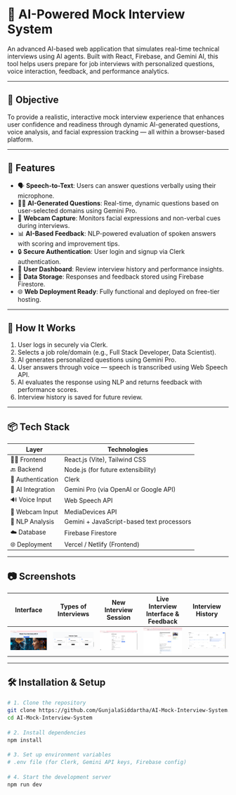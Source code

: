 # 🧠 AI-Powered Mock Interview System

An advanced AI-based web application that simulates real-time technical interviews using AI agents. Built with React, Firebase, and Gemini AI, this tool helps users prepare for job interviews with personalized questions, voice interaction, feedback, and performance analytics.

---

## 🎯 Objective

To provide a realistic, interactive mock interview experience that enhances user confidence and readiness through dynamic AI-generated questions, voice analysis, and facial expression tracking — all within a browser-based platform.

---

## 🚀 Features

- 🗣️ **Speech-to-Text**: Users can answer questions verbally using their microphone.
- 🧑‍⚖️ **AI-Generated Questions**: Real-time, dynamic questions based on user-selected domains using Gemini Pro.
- 📸 **Webcam Capture**: Monitors facial expressions and non-verbal cues during interviews.
- 📊 **AI-Based Feedback**: NLP-powered evaluation of spoken answers with scoring and improvement tips.
- 🔒 **Secure Authentication**: User login and signup via Clerk authentication.
- 📂 **User Dashboard**: Review interview history and performance insights.
- 📁 **Data Storage**: Responses and feedback stored using Firebase Firestore.
- 🌐 **Web Deployment Ready**: Fully functional and deployed on free-tier hosting.

---

## 🧠 How It Works

1. User logs in securely via Clerk.
2. Selects a job role/domain (e.g., Full Stack Developer, Data Scientist).
3. AI generates personalized questions using Gemini Pro.
4. User answers through voice — speech is transcribed using Web Speech API.
5. AI evaluates the response using NLP and returns feedback with performance scores.
6. Interview history is saved for future review.

---

## 📦 Tech Stack

| Layer           | Technologies |
|------------------|--------------|
| 👨‍💻 Frontend      | React.js (Vite), Tailwind CSS |
| 🔙 Backend        | Node.js (for future extensibility) |
| 🔐 Authentication | Clerk |
| 🔮 AI Integration | Gemini Pro (via OpenAI or Google API) |
| 🔊 Voice Input    | Web Speech API |
| 📸 Webcam Input   | MediaDevices API |
| 🧠 NLP Analysis   | Gemini + JavaScript-based text processors |
| ☁️ Database       | Firebase Firestore |
| 🌐 Deployment     | Vercel / Netlify (Frontend) |

---

## 📷 Screenshots

| Interface | Types of Interviews | New Interview Session |  Live Interview Interface & Feedback | Interview History |
|------------------------|--------------------------|-----------------------|--------------------|--------------------|
| ![Question](https://github.com/GunjalaSiddartha/AI-Powered-Mock-Interview-System-2/blob/2832300a860ce05445d7610535d929d6b1c4d9eb/interface.png) | ![Types](https://github.com/GunjalaSiddartha/AI-Powered-Mock-Interview-System-2/blob/2832300a860ce05445d7610535d929d6b1c4d9eb/interview_types.png) |![Interview](https://github.com/GunjalaSiddartha/AI-Powered-Mock-Interview-System-2/blob/2832300a860ce05445d7610535d929d6b1c4d9eb/new_interview_session.png) | ![Feedback](https://github.com/GunjalaSiddartha/AI-Powered-Mock-Interview-System-2/blob/2832300a860ce05445d7610535d929d6b1c4d9eb/interview_attending%20and%20result.png) | ![History](https://github.com/GunjalaSiddartha/AI-Powered-Mock-Interview-System-2/blob/2832300a860ce05445d7610535d929d6b1c4d9eb/performance_dashboard.png) |

---

## 🛠️ Installation & Setup

```bash
# 1. Clone the repository
git clone https://github.com/GunjalaSiddartha/AI-Mock-Interview-System.git
cd AI-Mock-Interview-System

# 2. Install dependencies
npm install

# 3. Set up environment variables
# .env file (for Clerk, Gemini API keys, Firebase config)

# 4. Start the development server
npm run dev
